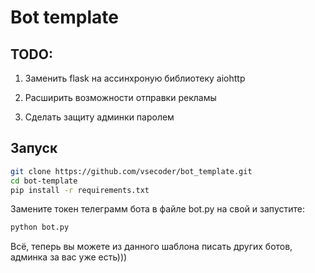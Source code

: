 # Bot template

## TODO:

1. Заменить flask на ассинхроную библиотеку aiohttp

2. Расширить возможности отправки рекламы

3. Сделать защиту админки паролем

## Запуск

```bash
git clone https://github.com/vsecoder/bot_template.git
cd bot-template
pip install -r requirements.txt
```

Замените токен телеграмм бота в файле bot.py на свой и запустите:

```bash
python bot.py
```

Всё, теперь вы можете из данного шаблона писать других ботов, админка за вас уже есть)))